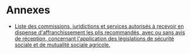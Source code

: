 # Annexes

- [Liste des commissions, juridictions et services autorisés à recevoir en dispense d'affranchissement les plis recommandés, avec ou sans avis de réception, concernant l'application des législations de sécurité sociale et de mutualité sociale agricole.](liste-des-commissions-juridictions-et)
